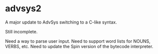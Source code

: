# advsys2
A major update to AdvSys switching to a C-like syntax.

Still incomplete.

Need a way to parse user input.
Need to support word lists for NOUNS, VERBS, etc.
Need to update the Spin version of the bytecode interpreter.
